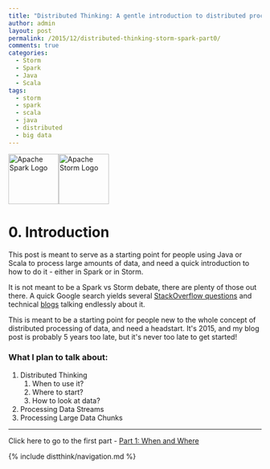 ```yaml
---
title: "Distributed Thinking: A gentle introduction to distributed processing using Apache Storm and Apache Spark - Part 0" 
author: admin
layout: post
permalink: /2015/12/distributed-thinking-storm-spark-part0/
comments: true
categories:
  - Storm
  - Spark
  - Java
  - Scala
tags:
  - storm
  - spark
  - scala
  - java
  - distributed
  - big data
---
```


<img src="http://spark.apache.org/images/spark-logo-trademark.png" alt="Apache Spark Logo" style="height: 100"/><img src="http://storm.apache.org/images/logo.png" alt="Apache Storm Logo" style="height: 100"/>

<h1>0. Introduction</h1>

This post is meant to serve as a starting point for people using Java or Scala to process large amounts of data, and need a quick introduction to how to do it - either in Spark or in Storm.

It is not meant to be a Spark vs Storm debate, there are plenty of those out there. A quick Google search yields several [StackOverflow questions](http://stackoverflow.com/questions/24119897/apache-spark-vs-apache-storm) and technical [blogs](http://www.infoworld.com/article/2854894/application-development/spark-and-storm-for-real-time-computation.html) talking endlessly about it.

This is meant to be a starting point for people new to the whole concept of distributed processing of data, and need a headstart. It's 2015, and my blog post is probably 5 years too late, but it's never too late to get started!

<h3>What I plan to talk about:</h3>

1. Distributed Thinking
    1. When to use it?
    2. Where to start?
    3. How to look at data?
2. Processing Data Streams
3. Processing Large Data Chunks

-------------

Click here to go to the first part - [Part 1: When and Where](/2016/01/distributed-thinking-storm-spark-part1 "Part 1: When and Where")

{% include distthink/navigation.md %}
